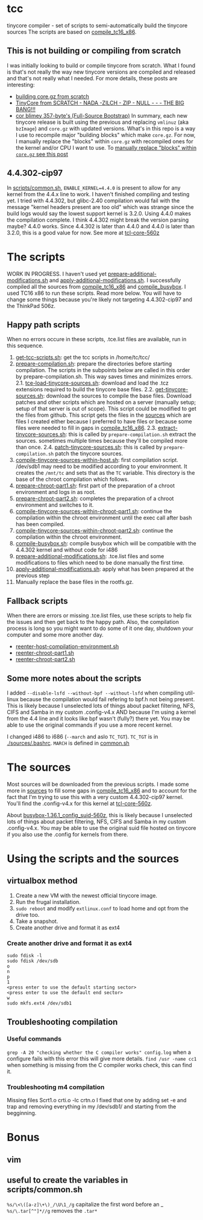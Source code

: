 # tcc
tinycore compiler - set of scripts to semi-automatically build the tinycore sources
The scripts are based on [compile_tc16_x86](http://tinycorelinux.net/16.x/x86/release/src/toolchain/compile_tc16_x86).

## This is not building or compiling from scratch
I was initially looking to build or compile tinycore from scratch. What I found is that's not
really the way new tinycore versions are compiled and released and that's not really what I needed.
For more details, these posts are interesting:
- [building core.gz from scratch](https://forum.tinycorelinux.net/index.php/topic,24244.msg178435.html#msg178435)
- [TinyCore from SCRATCH - NADA -ZILCH - ZIP - NULL - - - THE BIG BANG!!!](https://forum.tinycorelinux.net/index.php/topic,299)
- [cor blimey 357-byte's (Full-Source Bootstrap)](https://forum.tinycorelinux.net/index.php/topic,26272)
In summary, each new tinycore release is built using the previous and replacing `vmlinuz` (aka `bzImage`) and
`core.gz` with updated versions. What's in this repo is a way I use to recompile major "building blocks" which
make `core.gz`. For now, I manually replace the "blocks" within `core.gz` with recompiled ones for
the kernel and/or CPU I want to use. To [manually replace "blocks" within `core.gz` see this post](https://forum.tinycorelinux.net/index.php/topic,24244.msg178436.html#msg178436)

## 4.4.302-cip97
In [scripts/common.sh](./scripts/common.sh),
`ENABLE_KERNEL=4.4.0` is present to allow for any kernel from the 4.4.x line to work. I haven't finished
compiling and testing yet. I tried with 4.4.302, but glibc-2.40 compilation would fail with the message
"kernel headers present are too old" which was strange since the build logs would say the lowest support
kernel is 3.2.0. Using 4.4.0 makes the compilation complete.
I think 4.4.302 might break the version parsing maybe? 4.4.0 works. Since 4.4.302 is later than 4.4.0 and
4.4.0 is later than 3.2.0, this is a good value for now.
See more at [tcl-core-560z](https://github.com/linic/tcl-core-560z)

# The scripts

WORK IN PROGRESS. I haven't used yet [prepare-additional-modifications.sh](./scripts/prepare-additional-modifications.sh)
and [apply-additional-modifications.sh](./scripts/apply-additional-modifications.sh).
I successfully compiled all the sources from [compile_tc16_x86](http://tinycorelinux.net/16.x/x86/release/src/toolchain/compile_tc16_x86)
and [compile_busybox](http://tinycorelinux.net/15.x/x86/release/src/busybox/compile_busybox).
I used TC16 x86 to run these scripts. Read more below. You will have to change some things because you're likely
not targeting 4.4.302-cip97 and the ThinkPad 506z.

## Happy path scripts
When no errors occure in these scripts, .tce.list files are available, run in this sequence.

1. [get-tcc-scripts.sh](./scripts/get-tcc-scripts.sh): get the tcc scripts in /home/tc/tcc/
2. [prepare-compilation.sh](./scripts/prepare-compilation.sh): prepare the directories before starting compilation. The scripts in the subpoints below are called in this order by prepare-compilation.sh. This way saves times and minimizes errors.
2.1. [tce-load-tinycore-sources.sh](./scripts/tce-load-tinycore-sources.sh): download and load the .tcz extensions required to build the tinycore base files.
2.2. [get-tinycore-sources.sh](./scripts/get-tinycore-sources.sh): download the sources to compile the base files. Download patches and other scripts which are hosted on a server (manually setup; setup of that server is out of scope). This script could be modified to get the files from github. This script gets the files in the [sources](./sources) which are files I created either because I preferred to have files or because some files were needed to fill in gaps in [compile_tc16_x86](http://tinycorelinux.net/16.x/x86/release/src/toolchain/compile_tc16_x86).
2.3. [extract-tinycore-sources.sh](./scripts/extract-tinycore-sources.sh): this is called by `prepare-compilation.sh` extract the sources. sometimes multiple times because they'll be compiled more than once.
2.4. [patch-tinycore-sources.sh](./scripts/patch-tinycore-sources.sh): this is called by `prepare-compilation.sh` patch the tinycore sources.
3. [compile-tinycore-sources-within-host.sh](./scripts/compile-tinycore-sources-within-host.sh): first compilation script. /dev/sdb1 may need to be modified according to your environment. It creates the `/mnt/tc` and sets that as the `TC` variable. This directory is the base of the chroot compilation which follows.
4. [prepare-chroot-part1.sh](./scripts/prepare-chroot-part1.sh): first part of the preparation of a chroot environment and logs in as root.
5. [prepare-chroot-part2.sh](./scripts/prepare-chroot-part2.sh): completes the preparation of a chroot environment and switches to it.
6. [compile-tinycore-sources-within-chroot-part1.sh](compile-tinycore-sources-within-chroot-part1.sh): continue the compilation within the chroot environment until the exec call after bash has been compiled.
7. [compile-tinycore-sources-within-chroot-part2.sh](compile-tinycore-sources-within-chroot-part2.sh): continue the compilation within the chroot environment.
8. [compile-busybox.sh](./scripts/compile-busybox.sh): compile busybox which will be compatible with the 4.4.302 kernel and without code for i486
9. [prepare-additional-modifications.sh](./scripts/prepare-additional-modifications.sh): .tce.list files and some modifications to files which need to be done manually the first time.
10. [apply-additional-modifications.sh](./scripts/apply-additional-modifications.sh): apply what has been prepared at the previous step
11. Manually replace the base files in the rootfs.gz.

## Fallback scripts
When there are errors or missing .tce.list files, use these scripts to help fix the issues and then get back to the happy path.
Also, the compilation process is long so you might want to do some of it one day, shutdown your computer and some more another day.

- [reenter-host-compilation-environment.sh](./scripts/reenter-host-compilation-environment.sh)
- [reenter-chroot-part1.sh](./scripts/reenter-chroot-part1.sh)
- [reenter-chroot-part2.sh](./scripts/reenter-chroot-part2.sh)

## Some more notes about the scripts
I added `--disable-lsfd --without-bpf --without-lsfd` when compiling util-linux because the compilation would
fail refering to bpf.h not being present. This is likely because I
unselected lots of things about packet filtering, NFS, CIFS and Samba in my custom .config-v4.x AND because I'm
using a kernel from the 4.4 line and it looks like bpf wasn't (fully?) there yet. You may
be able to use the original commands if you use a more recent kernel.

I changed i486 to i686 (`--march` and aslo `TC_TGT`). `TC_TGT` is in [./sources/.bashrc](./sources/.bashrc).
`MARCH` is defined in [common.sh](./scripts/common.sh)

# The sources
Most sources will be downloaded from the previous scripts. I made some more in [sources](./sources/) to fill
some gaps in [compile_tc16_x86](http://tinycorelinux.net/16.x/x86/release/src/toolchain/compile_tc16_x86) and
to account for the fact that I'm trying to use this with a very custom 4.4.302-cip97 kernel. You'll find the
.config-v4.x for this kernel at [tcl-core-560z](https://github.com/linic/tcl-core-560z).

About [busybox-1.36.1_config_suid-560z](./sources/busybox-1.36.1_config_suid-560z), this is likely because I
unselected lots of things about packet filtering, NFS, CIFS and Samba in my custom .config-v4.x. You may
be able to use the original suid file hosted on tinycore if you also use the .config for kernels from there.

# Using the scripts and the sources

## virtualbox method
1. Create a new VM with the newest official tinycore image.
2. Run the frugal installation.
3. `sudo reboot` and modify `extlinux.conf` to load home and opt from the drive too.
4. Take a snapshot.
5. Create another drive and format it as ext4

### Create another drive and format it as ext4
```
sudo fdisk -l
sudo fdisk /dev/sdb
o
n
p
1
<press enter to use the default starting sector>
<press enter to use the default end sector>
w
sudo mkfs.ext4 /dev/sdb1
```

## Troubleshooting compilation
### Useful commands
`grep -A 20 "checking whether the C compiler works" config.log` when a configure fails with this error this will give more details.
`find /usr -name cc1` when something is missing from the C compiler works check, this can find it.

### Troubleshooting m4 compilation
Missing files
Scrt1.o crti.o -lc crtn.o
I fixed that one by adding set -e and trap and removing everything in my /dev/sdb1/ and starting from the begginning.

# Bonus
## vim
## useful to create the variables in scripts/common.sh
`%s/\<\([a-z]\+\)_/\U\1_/g` capitalize the first word before an _
`%s/\.tar[^"]*//g` removes the `.tar*`
